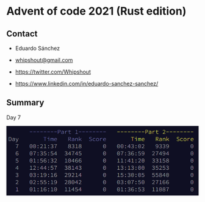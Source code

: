 # Advent of code 2021 (Rust edition)

## Contact
- Eduardo Sánchez<br>


- whipshout@gmail.com<br>


- https://twitter.com/Whipshout <br>


- https://www.linkedin.com/in/eduardo-sanchez-sanchez/ <br>

## Summary

Day 7

![Stats](./resources/img.png)
